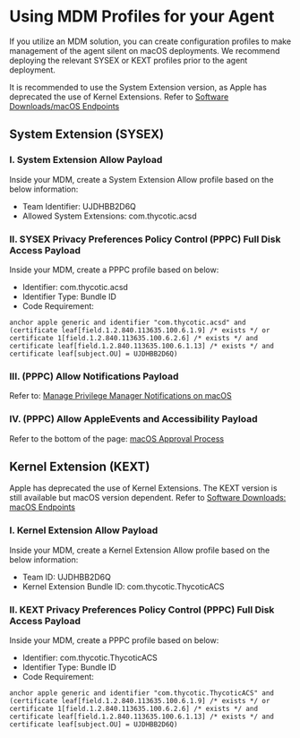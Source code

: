 [title]: # (Using MDM Profiles)
[tags]: # (macOS,agents)
[priority]: # (6)

# Using MDM Profiles for your Agent

If you utilize an MDM solution, you can create configuration profiles to make management of the agent silent on macOS deployments. We recommend deploying the relevant SYSEX or KEXT profiles prior to the agent deployment.

It is recommended to use the System Extension version, as Apple has deprecated the use of Kernel Extensions. Refer to [Software Downloads/macOS Endpoints](../../install/sw-downloads.md)

## System Extension (SYSEX)

### I. System Extension Allow Payload

Inside your MDM, create a System Extension Allow profile based on the below information:

* Team Identifier: UJDHBB2D6Q
* Allowed System Extensions: com.thycotic.acsd

### II. SYSEX Privacy Preferences Policy Control (PPPC) Full Disk Access Payload

Inside your MDM, create a PPPC profile based on below:

* Identifier: com.thycotic.acsd
* Identifier Type: Bundle ID
* Code Requirement:

```text
anchor apple generic and identifier "com.thycotic.acsd" and (certificate leaf[field.1.2.840.113635.100.6.1.9] /* exists */ or certificate 1[field.1.2.840.113635.100.6.2.6] /* exists */ and certificate leaf[field.1.2.840.113635.100.6.1.13] /* exists */ and certificate leaf[subject.OU] = UJDHBB2D6Q)
```

### III. (PPPC) Allow Notifications Payload

Refer to: [Manage Privilege Manager Notifications on macOS](../../ui/alert/macOS-notify-mgtm.md)

### IV. (PPPC) Allow AppleEvents and Accessibility Payload

Refer to the bottom of the page: [macOS Approval Process](../../computer-groups/macOS/examples/approval.md)

## Kernel Extension (KEXT)

Apple has deprecated the use of Kernel Extensions. The KEXT version is still available but macOS version dependent. Refer to [Software Downloads: macOS Endpoints](../../install/sw-downloads.md#macos_endpoints)

### I.  Kernel Extension Allow Payload

Inside your MDM, create a Kernel Extension Allow profile based on the below information:

* Team ID: UJDHBB2D6Q
* Kernel Extension Bundle ID: com.thycotic.ThycoticACS

### II. KEXT Privacy Preferences Policy Control (PPPC) Full Disk Access Payload

Inside your MDM, create a PPPC profile based on below:

* Identifier: com.thycotic.ThycoticACS
* Identifier Type: Bundle ID
* Code Requirement:

```text
anchor apple generic and identifier "com.thycotic.ThycoticACS" and (certificate leaf[field.1.2.840.113635.100.6.1.9] /* exists */ or certificate 1[field.1.2.840.113635.100.6.2.6] /* exists */ and certificate leaf[field.1.2.840.113635.100.6.1.13] /* exists */ and certificate leaf[subject.OU] = UJDHBB2D6Q)
```
